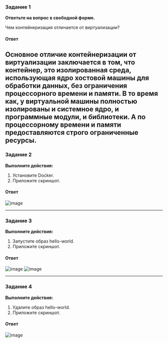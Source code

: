### Задание 1

**Ответьте на вопрос в свободной форме.** 

Чем контейнеризация отличается от виртуализации?
#### Ответ
Основное отличие контейнеризации от виртуализации заключается в том, что контейнер, это изолированная среда, использующая ядро хостовой машины для обработки данных, без ограничения процессорного времени и памяти. В то время как, у виртуальной машины полностью изолированы и системное ядро, и программные модули, и библиотеки. А по процессорному времени и памяти предоставляются строго ограниченные ресурсы.
---

### Задание 2 

**Выполните действия:**

1. Установите Docker.
1. Приложите скриншот.
#### Ответ
![image](https://github.com/Flirex1/Docker/assets/133591860/1cebd529-3f03-4b4a-8f8b-3c4a84d00dd2)

---

### Задание 3

**Выполните действия:**

1. Запустите образ hello-world.
1. Приложите скриншот.
#### Ответ
![image](https://github.com/Flirex1/Docker/assets/133591860/4f3575fe-6782-496a-a0f6-f65a1ef4d697)
![image](https://github.com/Flirex1/Docker/assets/133591860/2e6ba68b-0d69-41d4-afe3-0221a2e4bed6)

---

### Задание 4 

**Выполните действия:**

1. Удалите образ hello-world.
1. Приложите скриншот.
#### Ответ
![image](https://github.com/Flirex1/Docker/assets/133591860/2cc0f37e-06b7-457e-a121-6526d910d1bf)
